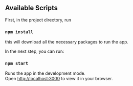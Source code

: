 

## Available Scripts
First, in the project directory, run
### `npm install`
this will download all the necessary packages to run the app.

In the next step, you can run:

### `npm start`

Runs the app in the development mode.\
Open [http://localhost:3000](http://localhost:3000) to view it in your browser.
